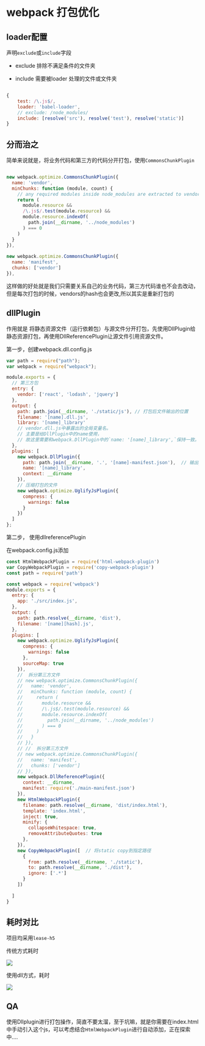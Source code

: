 # webpack 打包优化

## loader配置

声明`exclude`或`include`字段

+ exclude 排除不满足条件的文件夹

+ include 需要被loader 处理的文件或文件夹

```js

{
	test: /\.js$/,
	loader: 'babel-loader',
	// exclude: /node_modules/
	include: [resolve('src'), resolve('test'), resolve('static')]
}

```

## 分而治之 

简单来说就是，将业务代码和第三方的代码分开打包，使用`CommonsChunkPlugin`

```js

new webpack.optimize.CommonsChunkPlugin({
  name: 'vendor',
  minChunks: function (module, count) {
    // any required modules inside node_modules are extracted to vendor
    return (
      module.resource &&
      /\.js$/.test(module.resource) &&
      module.resource.indexOf(
        path.join(__dirname, '../node_modules')
      ) === 0
    )
  }
}),
	
new webpack.optimize.CommonsChunkPlugin({
  name: 'manifest',
  chunks: ['vendor']
}),

```

这样做的好处就是我们只需要关系自己的业务代码，第三方代码谁也不会去改动，但是每次打包的时候，vendors的hash也会更改,所以其实是重新打包的


## dllPlugin

作用就是 将静态资源文件（运行依赖包）与源文件分开打包，先使用DllPlugin给静态资源打包，再使用DllReferencePlugin让源文件引用资源文件。


第一步，创建webpack.dll.config.js

```js
var path = require("path");
var webpack = require("webpack");

module.exports = {
  // 第三方包
  entry: {
    vendor: ['react', 'lodash', 'jquery']
  },
  output: {
    path: path.join(__dirname, './static/js'), // 打包后文件输出的位置
    filename: '[name].dll.js',
    library: '[name]_library' 
    // vendor.dll.js中暴露出的全局变量名。
    // 主要是给DllPlugin中的name使用，
    // 故这里需要和webpack.DllPlugin中的`name: '[name]_library',`保持一致。
  },
  plugins: [
    new webpack.DllPlugin({
      path: path.join(__dirname, '.', '[name]-manifest.json'),  // 输出json 
      name: '[name]_library', 
      context: __dirname
    }),
    // 压缩打包的文件
    new webpack.optimize.UglifyJsPlugin({ 
      compress: {
        warnings: false
      }
    })
  ]
};

```

第二步， 使用dllreferencePlugin

在webpack.config.js添加

```js
const HtmlWebpackPlugin = require('html-webpack-plugin')
var CopyWebpackPlugin = require('copy-webpack-plugin')
const path = require('path')

const webpack = require('webpack')
module.exports = {
  entry: {
    app: './src/index.js',
  },
  output: {
    path: path.resolve(__dirname, 'dist'),
    filename: '[name][hash].js',
  },
  plugins: [
    new webpack.optimize.UglifyJsPlugin({
      compress: {
        warnings: false
      },
      sourceMap: true
    }),
    //  拆分第三方文件
    // new webpack.optimize.CommonsChunkPlugin({
    //   name: 'vendor',
    //   minChunks: function (module, count) {
    //     return (
    //       module.resource &&
    //       /\.js$/.test(module.resource) &&
    //       module.resource.indexOf(
    //         path.join(__dirname, '../node_modules')
    //       ) === 0
    //     )
    //   }
    // }),
    // //  拆分第三方文件
    // new webpack.optimize.CommonsChunkPlugin({
    //   name: 'manifest',
    //   chunks: ['vendor']
    // }),
    new webpack.DllReferencePlugin({
      context: __dirname,
      manifest: require('./main-manifest.json')
    }),
    new HtmlWebpackPlugin({
      filename: path.resolve(__dirname, 'dist/index.html'),
      template: 'index.html',
      inject: true,
      minify: {
        collapseWhitespace: true,
        removeAttributeQuotes: true
      },
    }),
    new CopyWebpackPlugin([  // 将static copy到指定路径
      {
        from: path.resolve(__dirname, './static'),
        to: path.resolve(__dirname, './dist'),
        ignore: ['.*']
      }
    ])
    
  ]
}

```
## 耗时对比

项目均采用`lease-h5`

传统方式耗时

![](https://ws1.sinaimg.cn/large/006tNbRwly1fuctxnuxz6j30ow0c841u.jpg)



使用dll方式，耗时

![](https://ws1.sinaimg.cn/large/006tNbRwly1fuctwpomxwj30lo0ciq5u.jpg)

## QA

使用Dllplugin进行打包操作，简直不要太溜，至于坑嘛，就是你需要在index.html中手动引入这个js，可以考虑结合`HtmlWebpackPlugin`进行自动添加，正在探索中....




